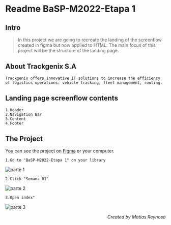 # Readme BaSP-M2022-Etapa 1
## Intro
>In this project we are going to recreate the landing of the screenflow created in figma but now applied to HTML.
The main focus of this project will be  the structure of the landing page.
## About Trackgenix S.A
```
Trackgenix offers innovative IT solutions to increase the efficiency of logistics operations: vehicle tracking, fleet management, routing.
```
## Landing page screenflow contents
```
1.Header
2.Navigation Bar
3.Content
4.Footer
```
## The Project
You can see the project on [Figma](https://www.figma.com/file/9lqXCWuQHXf9mBq8QbuLci/BaSP---UI-Kit---MM) or  your computer.
```
1.Go to "BaSP-M2022-Etapa 1" on your library
```
![parte 1](https://user-images.githubusercontent.com/101222934/159835575-b030a4e0-6bb0-497f-b301-51cb7384ff7f.png)
```
2.Click "Semana 01"
```
![parte 2](https://user-images.githubusercontent.com/101222934/159836055-2883fc7e-37f8-4860-b317-45d77617673a.png)
```
3.Open index"
```
![parte 3](https://user-images.githubusercontent.com/101222934/159836270-57459d2d-fa37-4e1c-a0f5-bfcfd7f8e139.png)
<p align="right"><i>Created by Matias Reynoso</i></p>